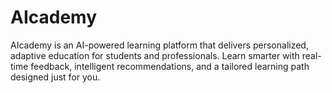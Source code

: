 # AIcademy
AIcademy is an AI-powered learning platform that delivers personalized, adaptive education for students and professionals. Learn smarter with real-time feedback, intelligent recommendations, and a tailored learning path designed just for you.
